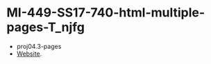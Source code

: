 # MI-449-SS17-740-html-multiple-pages-T_njfg

 - proj04.3-pages
 - [Website](https://mi-449-ss17-740-html-multiple-pages-t_njfg-lordcrekit.surge.sh/).
